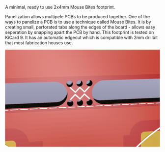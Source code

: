 A minimal, ready to use 2x4mm Mouse Bites footprint. 

Panelization allows multipele PCBs to be produced together. One of the ways to panelize a PCB is to use a technique called Mouse Bites. It is by creating small, perforated tabs along the edges of the board - allows easy seperation by snapping apart the PCB by hand. This footprint is tested on KiCard 9. It has an automatic edgecut which is compatible with 2mm drillbit that most fabrication houses use. 

![Alt text](./mouse-bites.png?raw=true "Mouse Bites on a PCB (rendering)")
